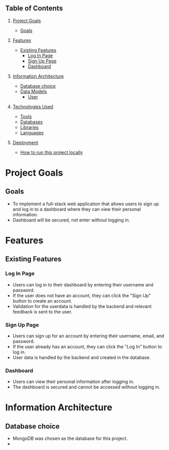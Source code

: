 ## Table of Contents

1. [Project Goals](#project-goals)

   - [Goals](#goals)

2. [Features](#features)

   - [Existing Features](#existing-features)
     - [Log In Page](#log-in-page)
     - [Sign Up Page](#sign-up-page)
     - [Dashboard](#dashboard)

3. [Information Architecture](#information-architecture)

   - [Database choice](#database-choice)
   - [Data Models](#data-models)
     - [User](#user)

4. [Technologies Used](#technologies-used)

   - [Tools](#tools)
   - [Databases](#databases)
   - [Libraries](#libraries)
   - [Languages](#languages)

5. [Deployment](#deployment)
   - [How to run this project locally](#how-to-run-this-project-locally)

# Project Goals

## Goals

- To implement a full-stack web application that allows users to sign up and log in to a dashboard where they can view their personal information.
- Dashboard will be secured, not enter without logging in.

# Features

## Existing Features

### Log In Page

- Users can log in to their dashboard by entering their username and password.
- If the user does not have an account, they can click the "Sign Up" button to create an account.
- Validation for the userdata is handled by the backend and relevant feedback is sent to the user.

### Sign Up Page

- Users can sign up for an account by entering their username, email, and password.
- If the user already has an account, they can click the "Log In" button to log in.
- User data is handled by the backend and created in the database.

### Dashboard

- Users can view their personal information after logging in.
- The dashboard is secured and cannot be accessed without logging in.

# Information Architecture

## Database choice

- MongoDB was chosen as the database for this project.
-

